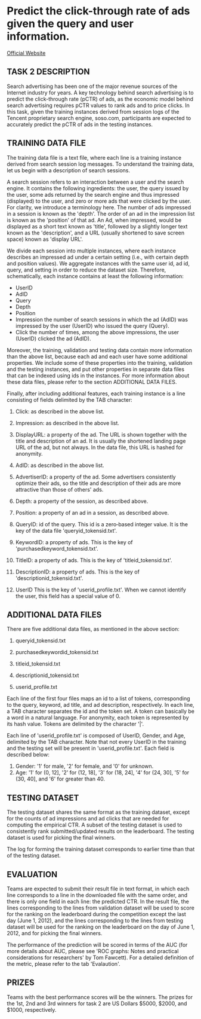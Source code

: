 Predict the click-through rate of ads given the query and user information.
===========

[Official Website](http://www.kddcup2012.org/c/kddcup2012-track2)

TASK 2 DESCRIPTION
------------------
Search advertising has been one of the major revenue sources of the Internet industry for years. A key technology behind search advertising is to predict the click-through rate (pCTR) of ads, as the economic model behind search advertising requires pCTR values to rank ads and to price clicks. In this task, given the training instances derived from session logs of the Tencent proprietary search engine, soso.com, participants are expected to accurately predict the pCTR of ads in the testing instances.

TRAINING DATA FILE
------------------
The training data file is a text file, where each line is a training instance derived from search session log messages. To understand the training data, let us begin with a description of search sessions.   

A search session refers to an interaction between a user and the search engine. It contains the following ingredients: the user, the query issued by the user, some ads returned by the search engine and thus impressed (displayed) to the user, and zero or more ads that were clicked by the user. For clarity, we introduce a terminology here. The number of ads impressed in a session is known as the 'depth'. The order of an ad in the impression list is known as the 'position' of that ad. An Ad, when impressed, would be displayed as a short text known as 'title', followed by a slightly longer text known as the 'description', and a URL (usually shortened to save screen space) known as 'display URL'.   

We divide each session into multiple instances, where each instance describes an impressed ad under a certain setting  (i.e., with certain depth and position values). We aggregate instances with the same user id, ad id, query, and setting in order to reduce the dataset size. Therefore, schematically, each instance contains at least the following information:

* UserID 
* AdID 
* Query 
* Depth 
* Position 
* Impression 
the number of search sessions in which the ad (AdID) was impressed by the user (UserID) who issued the query (Query).
* Click 
the number of times, among the above impressions, the user (UserID) clicked the ad (AdID).   

Moreover, the training, validation and testing data contain more information than the above list, because each ad and each user have some additional properties. We include some of these properties into the training, validation and the testing instances, and put other properties in separate data files that can be indexed using ids in the instances. For more information about these data files, please refer to the section ADDITIONAL DATA FILES. 

Finally, after including additional features, each training instance is a line consisting of fields delimited by the TAB character: 
1. Click: as described in the above list. 

2. Impression: as described in the above list. 

3. DisplayURL: a property of the ad. 
   The URL is shown together with the title and description of an ad. It is usually the shortened landing page URL of the ad, but not always. In the data file,  this URL is hashed for anonymity. 

4. AdID: as described in the above list. 

5. AdvertiserID: a property of the ad. 
   Some advertisers consistently optimize their ads, so the title and description of their ads are more attractive than those of others' ads. 

6. Depth: a property of the session, as described above.   

7. Position: a property of an ad in a session, as described above. 

8. QueryID:  id of the query. 
   This id is a zero‐based integer value. It is the key of the data file 'queryid_tokensid.txt'.

9. KeywordID: a property of ads. 
   This is the key of  'purchasedkeyword_tokensid.txt'. 

10. TitleID: a property of ads. 
    This is the key of 'titleid_tokensid.txt'. 

11. DescriptionID: a property of ads. 
    This is the key of 'descriptionid_tokensid.txt'. 

12. UserID 
    This is the key of 'userid_profile.txt'.  When we cannot identify the user, this field has a special value of 0.

ADDITIONAL DATA FILES
---------------------
There are five additional data files, as mentioned in the above section: 
1. queryid_tokensid.txt 

2. purchasedkeywordid_tokensid.txt 

3. titleid_tokensid.txt 

4. descriptionid_tokensid.txt 

5. userid_profile.txt 

Each line of the first four files maps an id to a list of tokens, corresponding to the query, keyword, ad title, and ad description, respectively. In each line, a TAB character separates the id and the token set.  A token can basically be a word in a natural language. For anonymity, each token is represented by its hash value.  Tokens are delimited by the character '|'. 

Each line of 'userid_profile.txt' is composed of UserID, Gender, and Age, delimited by the TAB character. Note that not every UserID in the training and the testing set will be present in 'userid_profile.txt'. Each field is described below: 

1. Gender: 
   '1'  for male, '2' for female,  and '0'  for unknown. 
2. Age: 
   '1'  for (0, 12],  '2' for (12, 18], '3' for (18, 24], '4'  for  (24, 30], '5' for (30,  40], and '6' for greater than 40. 

TESTING DATASET
---------------
The testing dataset shares the same format as the training dataset, except for the counts of ad impressions and ad clicks that are needed for computing the empirical CTR. A subset of the testing dataset is used to consistently rank submitted/updated results on the leaderboard. The testing dataset is used for picking the final winners.

The log for forming the training dataset corresponds to earlier time than that of the testing dataset.

EVALUATION
----------
Teams are expected to submit their result file in text format, in which each line corresponds to a line in the downloaded file with the same order, and there is only one field in each line: the predicted CTR. In the result file, the lines corresponding to the lines from validation dataset will be used to score for the ranking on the leaderboard during the competition except the last day (June 1, 2012), and the lines corresponding to the lines from testing dataset will be used for the ranking on the leaderboard on the day of June 1, 2012, and for picking the final winners.

The performance of the prediction will be scored in terms of the AUC (for more details about AUC, please see 'ROC graphs: Notes and practical considerations for researchers' by Tom Fawcett). For a detailed definition of the metric, please refer to the tab 'Evalaution'.

PRIZES
------
Teams with the best performance scores will be the winners. The prizes for the 1st, 2nd and 3rd winners for task 2 are US Dollars $5000, $2000, and $1000, respectively.
